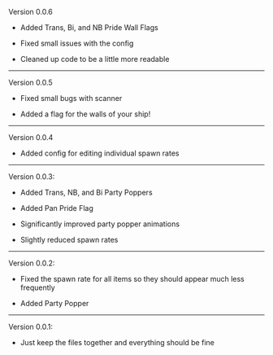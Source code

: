 Version 0.0.6

- Added Trans, Bi, and NB Pride Wall Flags

- Fixed small issues with the config

- Cleaned up code to be a little more readable

-------------------------------------------------------------------------------------------------------------
Version 0.0.5

- Fixed small bugs with scanner

- Added a flag for the walls of your ship!

-------------------------------------------------------------------------------------------------------------
Version 0.0.4

- Added config for editing individual spawn rates

-------------------------------------------------------------------------------------------------------------
Version 0.0.3:

- Added Trans, NB, and Bi Party Poppers

- Added Pan Pride Flag

- Significantly improved party popper animations

- Slightly reduced spawn rates

-------------------------------------------------------------------------------------------------------------
Version 0.0.2:

- Fixed the spawn rate for all items so they should appear much less frequently

- Added Party Popper

-------------------------------------------------------------------------------------------------------------
Version 0.0.1:

- Just keep the files together and everything should be fine
